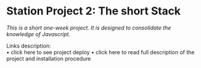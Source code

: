 # Station Project 2: The short Stack

_This is a short one-week project. It is designed to consolidate the knowledge of Javascript._

Links description:  
• click here to see project deploy • click here to read full description of the project and installation procedure


